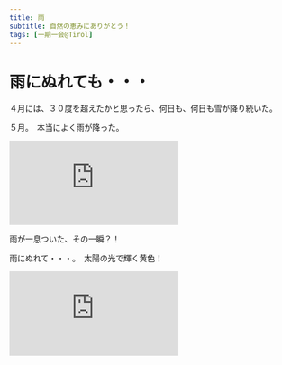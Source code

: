 ```yaml
---
title: 雨
subtitle: 自然の恵みにありがとう！
tags: [一期一会@Tirol]
---
```


# 雨にぬれても・・・

４月には、３０度を超えたかと思ったら、何日も、何日も雪が降り続いた。

５月。　本当によく雨が降った。

![20240517-geschwandtkopf](https://piwigo.schickl.de/i.php?/upload/2024/05/31/20240531203953-f7e7e7ff-me.jpg)

雨が一息ついた、その一瞬？！　

雨にぬれて・・・。　太陽の光で輝く黄色！

![20240517-hanenfuß](https://piwigo.schickl.de/i.php?/upload/2024/05/31/20240531204212-165eaa27-me.jpg)
